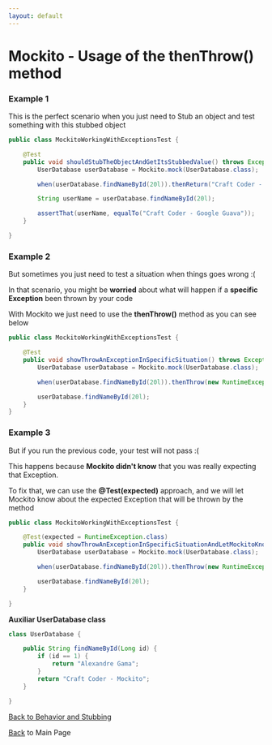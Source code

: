 ```yaml
---
layout: default
---
```


# Mockito - Usage of the thenThrow() method

### Example 1

This is the perfect scenario when you just need to Stub an object and test something with this stubbed object

```java
public class MockitoWorkingWithExceptionsTest {

	@Test
	public void shouldStubTheObjectAndGetItsStubbedValue() throws Exception {
		UserDatabase userDatabase = Mockito.mock(UserDatabase.class);

		when(userDatabase.findNameById(20l)).thenReturn("Craft Coder - Google Guava");

		String userName = userDatabase.findNameById(20l);

		assertThat(userName, equalTo("Craft Coder - Google Guava"));
	}

}
```

### Example 2

But sometimes you just need to test a situation when things goes wrong :(

In that scenario, you might be **worried** about what will happen if a **specific Exception** been thrown by your code

With Mockito we just need to use the **thenThrow()** method as you can see below

```java
public class MockitoWorkingWithExceptionsTest {

	@Test
	public void showThrowAnExceptionInSpecificSituation() throws Exception {
		UserDatabase userDatabase = Mockito.mock(UserDatabase.class);

		when(userDatabase.findNameById(20l)).thenThrow(new RuntimeException());

		userDatabase.findNameById(20l);
	}
}
```

### Example 3

But if you run the previous code, your test will not pass :(

This happens because **Mockito didn't know** that you was really expecting that Exception.

To fix that, we can use the **@Test(expected)** approach, and we will let Mockito know about the expected Exception that will be thrown by the method

```java
public class MockitoWorkingWithExceptionsTest {

	@Test(expected = RuntimeException.class)
	public void showThrowAnExceptionInSpecificSituationAndLetMockitoKnowAboutThat() throws Exception {
		UserDatabase userDatabase = Mockito.mock(UserDatabase.class);

		when(userDatabase.findNameById(20l)).thenThrow(new RuntimeException());

		userDatabase.findNameById(20l);
	}

}
```

**Auxiliar UserDatabase class**

```java
class UserDatabase {

	public String findNameById(Long id) {
		if (id == 1) {
			return "Alexandre Gama";
		}
		return "Craft Coder - Mockito";
	}

}
```

[Back to Behavior and Stubbing](mockito-behavior-and-stubbing)

[Back](/mockito-crafting-code) to Main Page
